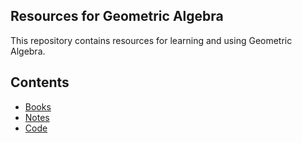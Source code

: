 ## Resources for Geometric Algebra

This repository contains resources for learning and using Geometric Algebra.

## Contents

- [Books](#books)
- [Notes](#notes)
- [Code](#code)

